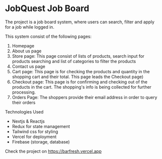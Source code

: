 
# JobQuest Job Board

The project is a job board system, where users can search, filter and apply for a job while logged in.

This system consist of the following pages:

1. Homepage 
2. About us page
3. Store page: This page consist of lists of products, search input for products searching and list of categories to filter the products
4. Contact us page
5. Cart page: This page is for checking the products and quantity in the shopping cart and their total. This page leads the Checkout page)
6. Checkout page: This page is for confirming and checking out of the products in the cart. The shopping's info is being collected for further processing.
7. Orders Page: The shoppers provide their email address in order to query their orders 

Technologies Used 

+ Nextjs & Reactjs
+ Redux for state management
+ Tailwind css for styling 
+ Vercel for deployment
+ Firebase (storage, database)

Check the project on https://barfresh.vercel.app
